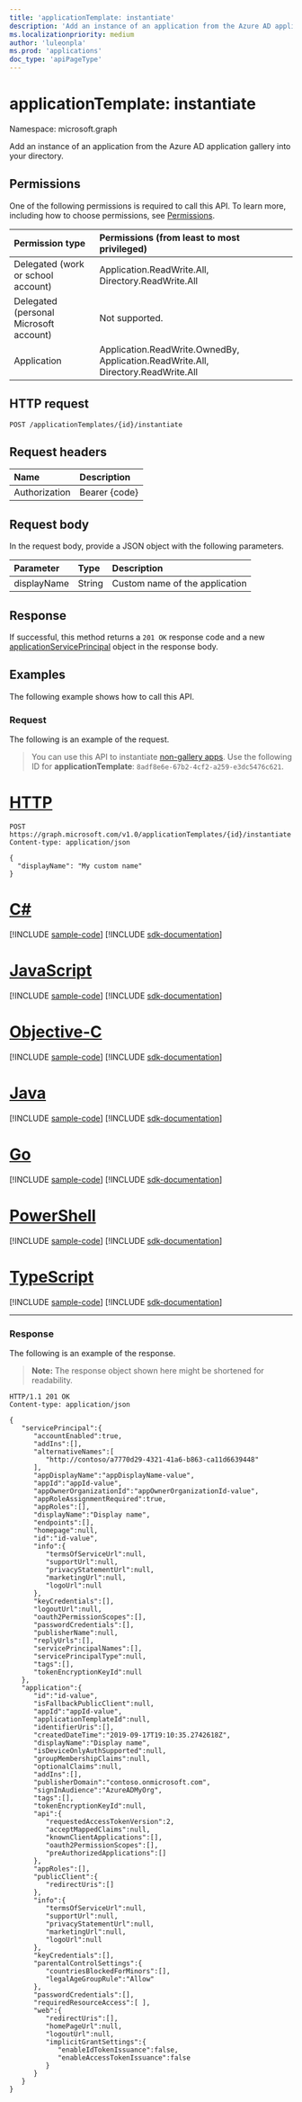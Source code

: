 ```yaml
---
title: 'applicationTemplate: instantiate'
description: 'Add an instance of an application from the Azure AD application gallery into your directory.'
ms.localizationpriority: medium
author: 'luleonpla'
ms.prod: 'applications'
doc_type: 'apiPageType'
---
```


# applicationTemplate: instantiate

Namespace: microsoft.graph

Add an instance of an application from the Azure AD application gallery into your directory.

## Permissions

One of the following permissions is required to call this API. To learn more, including how to choose permissions, see [Permissions](/graph/permissions-reference).

| Permission type                        | Permissions (from least to most privileged)        |
| :------------------------------------- | :------------------------------------------------- |
| Delegated (work or school account)     | Application.ReadWrite.All, Directory.ReadWrite.All |
| Delegated (personal Microsoft account) | Not supported.                                     |
| Application                            | Application.ReadWrite.OwnedBy, Application.ReadWrite.All, Directory.ReadWrite.All |

## HTTP request

<!-- { "blockType": "ignored" } -->

```http
POST /applicationTemplates/{id}/instantiate
```

## Request headers

| Name          | Description   |
| :------------ | :------------ |
| Authorization | Bearer {code} |

## Request body

In the request body, provide a JSON object with the following parameters.

| Parameter   | Type   | Description                    |
| :---------- | :----- | :----------------------------- |
| displayName | String | Custom name of the application |

## Response

If successful, this method returns a `201 OK` response code and a new [applicationServicePrincipal](../resources/applicationserviceprincipal.md) object in the response body.

## Examples

The following example shows how to call this API.

### Request

The following is an example of the request.

> You can use this API to instantiate [non-gallery apps](/azure/active-directory/manage-apps/add-non-gallery-app). Use the following ID for **applicationTemplate**: `8adf8e6e-67b2-4cf2-a259-e3dc5476c621`.


# [HTTP](#tab/http)
<!-- {
  "blockType": "request",
  "name": "applicationtemplate_instantiate"
}-->

```http
POST https://graph.microsoft.com/v1.0/applicationTemplates/{id}/instantiate
Content-type: application/json

{
  "displayName": "My custom name"
}
```
# [C#](#tab/csharp)
[!INCLUDE [sample-code](../includes/snippets/csharp/applicationtemplate-instantiate-csharp-snippets.md)]
[!INCLUDE [sdk-documentation](../includes/snippets/snippets-sdk-documentation-link.md)]

# [JavaScript](#tab/javascript)
[!INCLUDE [sample-code](../includes/snippets/javascript/applicationtemplate-instantiate-javascript-snippets.md)]
[!INCLUDE [sdk-documentation](../includes/snippets/snippets-sdk-documentation-link.md)]

# [Objective-C](#tab/objc)
[!INCLUDE [sample-code](../includes/snippets/objc/applicationtemplate-instantiate-objc-snippets.md)]
[!INCLUDE [sdk-documentation](../includes/snippets/snippets-sdk-documentation-link.md)]

# [Java](#tab/java)
[!INCLUDE [sample-code](../includes/snippets/java/applicationtemplate-instantiate-java-snippets.md)]
[!INCLUDE [sdk-documentation](../includes/snippets/snippets-sdk-documentation-link.md)]

# [Go](#tab/go)
[!INCLUDE [sample-code](../includes/snippets/go/applicationtemplate-instantiate-go-snippets.md)]
[!INCLUDE [sdk-documentation](../includes/snippets/snippets-sdk-documentation-link.md)]

# [PowerShell](#tab/powershell)
[!INCLUDE [sample-code](../includes/snippets/powershell/applicationtemplate-instantiate-powershell-snippets.md)]
[!INCLUDE [sdk-documentation](../includes/snippets/snippets-sdk-documentation-link.md)]

# [TypeScript](#tab/typescript)
[!INCLUDE [sample-code](../includes/snippets/typescript/applicationtemplate-instantiate-typescript-snippets.md)]
[!INCLUDE [sdk-documentation](../includes/snippets/snippets-sdk-documentation-link.md)]

---


### Response

The following is an example of the response.

> **Note:** The response object shown here might be shortened for readability. 

<!-- {
  "blockType": "response",
  "truncated": true,
  "@odata.type": "microsoft.graph.applicationServicePrincipal"
} -->

```http
HTTP/1.1 201 OK
Content-type: application/json

{
   "servicePrincipal":{
      "accountEnabled":true,
      "addIns":[],
      "alternativeNames":[
         "http://contoso/a7770d29-4321-41a6-b863-ca11d6639448"
      ],
      "appDisplayName":"appDisplayName-value",
      "appId":"appId-value",
      "appOwnerOrganizationId":"appOwnerOrganizationId-value",
      "appRoleAssignmentRequired":true,
      "appRoles":[],
      "displayName":"Display name",
      "endpoints":[],
      "homepage":null,
      "id":"id-value",
      "info":{
         "termsOfServiceUrl":null,
         "supportUrl":null,
         "privacyStatementUrl":null,
         "marketingUrl":null,
         "logoUrl":null
      },
      "keyCredentials":[],
      "logoutUrl":null,
      "oauth2PermissionScopes":[],
      "passwordCredentials":[],
      "publisherName":null,
      "replyUrls":[],
      "servicePrincipalNames":[],
      "servicePrincipalType":null,
      "tags":[],
      "tokenEncryptionKeyId":null
   },
   "application":{
      "id":"id-value",
      "isFallbackPublicClient":null,
      "appId":"appId-value",
      "applicationTemplateId":null,
      "identifierUris":[],
      "createdDateTime":"2019-09-17T19:10:35.2742618Z",
      "displayName":"Display name",
      "isDeviceOnlyAuthSupported":null,
      "groupMembershipClaims":null,
      "optionalClaims":null,
      "addIns":[],
      "publisherDomain":"contoso.onmicrosoft.com",
      "signInAudience":"AzureADMyOrg",
      "tags":[],
      "tokenEncryptionKeyId":null,
      "api":{
         "requestedAccessTokenVersion":2,
         "acceptMappedClaims":null,
         "knownClientApplications":[],
         "oauth2PermissionScopes":[],
         "preAuthorizedApplications":[]
      },
      "appRoles":[],
      "publicClient":{
         "redirectUris":[]
      },
      "info":{
         "termsOfServiceUrl":null,
         "supportUrl":null,
         "privacyStatementUrl":null,
         "marketingUrl":null,
         "logoUrl":null
      },
      "keyCredentials":[],
      "parentalControlSettings":{
         "countriesBlockedForMinors":[],
         "legalAgeGroupRule":"Allow"
      },
      "passwordCredentials":[],
      "requiredResourceAccess":[ ],
      "web":{
         "redirectUris":[],
         "homePageUrl":null,
         "logoutUrl":null,
         "implicitGrantSettings":{
            "enableIdTokenIssuance":false,
            "enableAccessTokenIssuance":false
         }
      }
   }
}
```

<!-- uuid: 16cd6b66-4b1a-43a1-adaf-3a886856ed98
2019-02-04 14:57:30 UTC -->
<!-- {
  "type": "#page.annotation",
  "description": "applicationTemplate: instantiate",
  "keywords": "",
  "section": "documentation",
  "tocPath": ""
}-->
